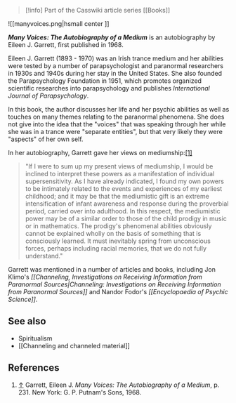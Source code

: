 > [!info] Part of the Casswiki article series [[Books]]

![[manyvoices.png|hsmall center ]] 


_**Many Voices: The Autobiography of a Medium**_ is an autobiography by Eileen J. Garrett, first published in 1968.

Eileen J. Garrett (1893 - 1970) was an Irish trance medium and her abilities were tested by a number of parapsychologist and paranormal researchers in 1930s and 1940s during her stay in the United States. She also founded the Parapsychology Foundation in 1951, which promotes organized scientific researches into parapsychology and publishes _International Journal of Parapsychology_.

In this book, the author discusses her life and her psychic abilities as well as touches on many themes relating to the paranormal phenomena. She does not give into the idea that the "voices" that was speaking through her while she was in a trance were "separate entities", but that very likely they were "aspects" of her own self.

In her autobiography, Garrett gave her views on mediumship:[\[1\]](#cite_note-1)

> "If I were to sum up my present views of mediumship, I would be inclined to interpret these powers as a manifestation of individual supersensitivity. As I have already indicated, I found my own powers to be intimately related to the events and experiences of my earliest childhood; and it may be that the mediumistic gift is an extreme intensification of infant awareness and response during the proverbial period, carried over into adulthood. In this respect, the mediumistic power may be of a similar order to those of the child prodigy in music or in mathematics. The prodigy's phenomenal abilities obviously cannot be explained wholly on the basis of something that is consciously learned. It must inevitably spring from unconscious forces, perhaps including racial memories, that we do not fully understand."

Garrett was mentioned in a number of articles and books, including Jon Klimo's _[[Channeling, Investigations on Receiving Information from Paranormal Sources|Channeling: Investigations on Receiving Information from Paranormal Sources]]_ and Nandor Fodor's _[[Encyclopaedia of Psychic Science]]_.

See also
--------

*   Spiritualism
*   [[Channeling and channeled material]]

References
----------

1.  [↑](#cite_ref-1) Garrett, Eileen J. _Many Voices: The Autobiography of a Medium_, p. 231. New York: G. P. Putnam's Sons, 1968.